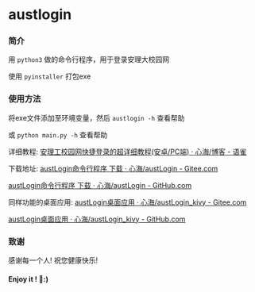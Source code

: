 

# austlogin

### 简介

用 `python3` 做的命令行程序，用于登录安理大校园网

使用 `pyinstaller` 打包exe

### 使用方法

将exe文件添加至环境变量，然后 `austlogin -h` 查看帮助

或 `python main.py -h` 查看帮助

详细教程: [安理工校园网快捷登录的超详细教程(安卓/PC端) · 心海/博客 - 语雀](https://www.yuque.com/xinhai1/ukxtbt/zpb8yz)

下载地址: [austLogin命令行程序 下载 · 心海/austLogin - Gitee.com](https://gitee.com/xinhai1/austLogin/releases/v1.0)

  [austLogin命令行程序 下载 · 心海/austLogin - GitHub.com](https://github.com/xinhai1/austLogin/releases/v1.0)

同样功能的桌面应用: [austLogin桌面应用 · 心海/austLogin_kivy - Gitee.com](https://gitee.com/xinhai1/austLogin_kivy)

  [austLogin桌面应用 · 心海/austLogin_kivy - GitHub.com](https://github.com/xinhai1/austLogin_kivy)

### 致谢

感谢每一个人! 祝您健康快乐!



#### Enjoy it ! 🍉:)
